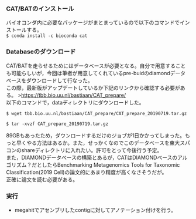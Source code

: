 ### CAT/BATのインストール  
バイオコンダ内に必要なパッケージがまとまっているので以下のコマンドでインストールする。  
```$ conda install -c bioconda cat```  

### Databaseのダウンロード  
CAT/BATを走らせるためにはデータベースが必要となる。自分で用意することも可能らしいが，今回は筆者が用意してくれているpre-buidのdiamondデータベースをダウンロードして行なった。  
この際，最新版がアップデートしているか下記のリンクから確認する必要がある。  >https://tbb.bio.uu.nl/bastiaan/CAT_prepare/  
以下のコマンドで，dataディレクトリにダウンロードした。  
```
$ wget tbb.bio.uu.nl/bastiaan/CAT_prepare/CAT_prepare_20190719.tar.gz

$ tar -xvzf CAT_prepare_20190719.tar.gz
 ```  
89GBもあったため，ダウンロードするだけのジョブが1日かかってしまった。もっと早くやる方法はあるか。また，せっかくなのでこのデータベースを東大スパコンのshareディレクトリに入れたい。許可をとって今後行う予定。  
また，DIAMONDデータベースの構築とあるが，CATはDIAMONDベースのアルゴリズム？だとしたらBenchmarking Metagenomics Tools for Taxonomic Classification(2019 Cell)の論文的にあまり精度が高くなさそうだが。  
正確に論文を読む必要がある。  

### 実行  
* megahitでアセンブリしたcontigに対してアノテーション付けを行う。

